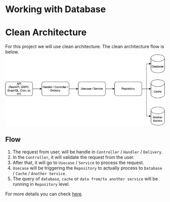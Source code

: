 # Working with Database

# Clean Architecture

For this project we will use clean architecture. The clean architecture flow is below.
<img src="clean-architecture.png">

## Flow

1. The request from user, will be handle in `Controller` / `Handler` / `Delivery`.
2. In the `Controller`, it will validate the request from the user.
3. After that, it will go to `Usecase` / `Service` to process the request.
4. `Usecase` will be triggering the `Repository` to actually process to `Database` / `Cache` / `Another Service`.
5. The query of `database`, `cache` or `data from/to another service` will be running in `Repository` level.

For more details you can check [here](https://blog.cleancoder.com/uncle-bob/2012/08/13/the-clean-architecture.html).
